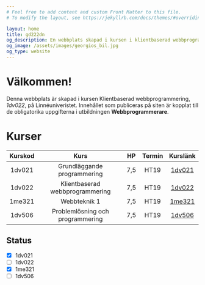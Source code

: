 ```yaml
---
# Feel free to add content and custom Front Matter to this file.
# To modify the layout, see https://jekyllrb.com/docs/themes/#overriding-theme-defaults

layout: home
title: gd222dn
og_description: En webbplats skapad i kursen i klientbaserad webbprogrammering (1dv022) på LnU.
og_image: /assets/images/georgios_bil.jpg
og_type: website
---
```


# Välkommen!

Denna webbplats är skapad i kursen Klientbaserad webbprogrammering, _1dv022_, på Linnéuniveristet. Innehållet som publiceras på siten är kopplat till de obligatorika uppgifterna i utbildningen **Webbprogrammerare**. 

# Kurser

| Kurskod       | Kurs                              | HP    | Termin  | Kurslänk                                                                      |
| :------------:|:---------------------------------:|:-----:|:-------:|:-----------------------------------------------------------------------------:|
| 1dv021   | Grundläggande programmering       | 7,5   | HT19    | [1dv021](https://coursepress.gitbook.io/1dv021/)                              |
| 1dv022        | Klientbaserad webbprogrammering   |   7,5 | HT19    | [1dv022](http://coursepress.lnu.se/kurs/klientbaserad-webbprogrammering/)     |
| 1me321    | Webbteknik 1                      |    7,5| HT19    | [1me321](http://medieteknik.lnu.se/1me321/index.htm)                          |
| 1dv506        | Problemlösning och programmering  |    7,5| HT19    | [1dv506](https://mymoodle.lnu.se/course/view.php?id=43240)                    |

## Status

- [x] 1dv021
- [ ] 1dv022
- [x] 1me321
- [ ] 1dv506
